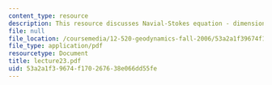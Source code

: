 ```yaml
---
content_type: resource
description: This resource discusses Navial-Stokes equation - dimensional formula.
file: null
file_location: /coursemedia/12-520-geodynamics-fall-2006/53a2a1f39674f170267638e066dd55fe_lecture23.pdf
file_type: application/pdf
resourcetype: Document
title: lecture23.pdf
uid: 53a2a1f3-9674-f170-2676-38e066dd55fe
---
```

